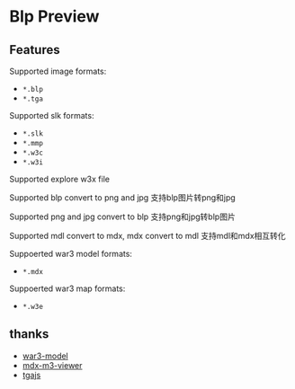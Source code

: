 # Blp Preview

## Features

Supported image formats:

- `*.blp`
- `*.tga`

Supported slk formats:

- `*.slk`
- `*.mmp`
- `*.w3c`
- `*.w3i`

Supported explore w3x file

Supported blp convert to png and jpg
支持blp图片转png和jpg

Supported png and jpg convert to blp
支持png和jpg转blp图片

Supported mdl convert to mdx, mdx convert to mdl
支持mdl和mdx相互转化

Suppoerted war3 model formats:

- `*.mdx`

Suppoerted war3 map formats:

- `*.w3e`

## thanks

- [war3-model](https://github.com/4eb0da/war3-model)
- [mdx-m3-viewer](https://github.com/flowtsohg/mdx-m3-viewer.git)
- [tgajs](https://github.com/vthibault/jsTGALoader)
